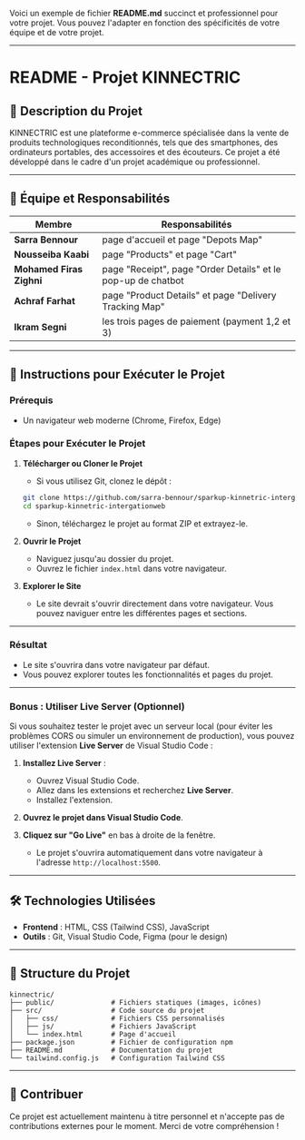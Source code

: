 Voici un exemple de fichier **README.md** succinct et professionnel pour votre projet. Vous pouvez l'adapter en fonction des spécificités de votre équipe et de votre projet.

---

# README - Projet KINNECTRIC

## 📌 **Description du Projet**
KINNECTRIC est une plateforme e-commerce spécialisée dans la vente de produits technologiques reconditionnés, tels que des smartphones, des ordinateurs portables, des accessoires et des écouteurs. Ce projet a été développé dans le cadre d'un projet académique ou professionnel.

---

## 👥 **Équipe et Responsabilités**

| Membre              | Responsabilités                              |
|---------------------|---------------------------------------------|
| **Sarra Bennour**        | page d'accueil et page "Depots Map"      |
| **Nousseiba Kaabi**      | page "Products" et page "Cart"|
| **Mohamed Firas Zighni**   | page "Receipt", page "Order Details" et le pop-up de chatbot                 |
| **Achraf Farhat**       | page "Product Details" et page "Delivery Tracking Map"                  |
| **Ikram Segni**       | les trois pages de paiement (payment 1,2 et 3)                  |

---

## 🚀 **Instructions pour Exécuter le Projet**

### Prérequis
- Un navigateur web moderne (Chrome, Firefox, Edge)
   

### Étapes pour Exécuter le Projet

1. **Télécharger ou Cloner le Projet**
   - Si vous utilisez Git, clonez le dépôt :
    ```bash
   git clone https://github.com/sarra-bennour/sparkup-kinnetric-intergationweb.git
   cd sparkup-kinnetric-intergationweb
   ```
   - Sinon, téléchargez le projet au format ZIP et extrayez-le.

2. **Ouvrir le Projet**
   - Naviguez jusqu'au dossier du projet.
   - Ouvrez le fichier `index.html` dans votre navigateur.

3. **Explorer le Site**
   - Le site devrait s'ouvrir directement dans votre navigateur. Vous pouvez naviguer entre les différentes pages et sections.

---

### Résultat
- Le site s'ouvrira dans votre navigateur par défaut.
- Vous pouvez explorer toutes les fonctionnalités et pages du projet.

---

### Bonus : Utiliser Live Server (Optionnel)
Si vous souhaitez tester le projet avec un serveur local (pour éviter les problèmes CORS ou simuler un environnement de production), vous pouvez utiliser l'extension **Live Server** de Visual Studio Code :

1. **Installez Live Server** :
   - Ouvrez Visual Studio Code.
   - Allez dans les extensions et recherchez **Live Server**.
   - Installez l'extension.

2. **Ouvrez le projet dans Visual Studio Code**.

3. **Cliquez sur "Go Live"** en bas à droite de la fenêtre.
   - Le projet s'ouvrira automatiquement dans votre navigateur à l'adresse `http://localhost:5500`.



---

## 🛠 **Technologies Utilisées**
- **Frontend** : HTML, CSS (Tailwind CSS), JavaScript
- **Outils** : Git, Visual Studio Code, Figma (pour le design)

---

## 📂 **Structure du Projet**
```
kinnectric/
├── public/              # Fichiers statiques (images, icônes)
├── src/                 # Code source du projet
│   ├── css/             # Fichiers CSS personnalisés
│   ├── js/              # Fichiers JavaScript
│   └── index.html       # Page d'accueil
├── package.json         # Fichier de configuration npm
├── README.md            # Documentation du projet
└── tailwind.config.js   # Configuration Tailwind CSS
```

---

## 📝 **Contribuer**
Ce projet est actuellement maintenu à titre personnel et n'accepte pas de contributions externes pour le moment. Merci de votre compréhension !